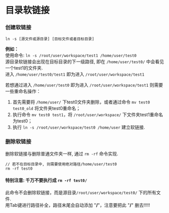 # 目录软链接

### 创建软链接

```shell
ln -s [源文件或源目录] [目标文件或者目标目录]  
```

**例如：**  
使用命令: `ln -s /root/user/workspace/test1 /home/user/test0`  
源目录软链接会出现在目标目录的下一级路径, 即在 `/home/user/test0/` 中会看见一个test1的文件夹.  
进入 `/home/user/test0/test1` 即为进入 `/root/user/workspace/test1`  

若想通过进入 `/home/user/test0` 即为进入 `/root/user/workspace/test1` 则需要一些重命名操作：
1. 首先需要将 `/home/user/` 下test0文件夹删除，或者通过命令 `mv test0 test0_old` 将文件夹test0重命名；
2. 执行命令 `mv test0 test1`，将 `/root/user/workspace/` 下文件夹test1重命名为test0；
3. 执行 `ln -s /root/user/workspace/test0 /home/user` 建立软链接.

### 删除软链接

删除软链接与删除普通文件夹一样, 通过 `rm -rf` 命令实现.

```shell
// 若不在目标目录中, 则需要使用绝对路径/home/user/test0
rm -rf test0
```

#### **特别注意: 千万不要执行成** `rm -rf test0/`

此命令不会删除软链接，而是源目录`/root/user/workspace/test0/` 下的所有文件.  
用Tab键进行路径补全，路径末尾会自动添加 "**/**"，注意要把此 "**/**" 删去!!!!!
